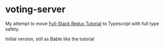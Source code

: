 # voting-server
My attempt to move [Full-Stack Redux Tutorial](https://teropa.info/blog/2015/09/10/full-stack-redux-tutorial.html) to Typescript with full type safety.

Initial version, still as Bable like the tutorial